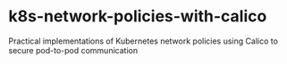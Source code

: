# k8s-network-policies-with-calico
Practical implementations of Kubernetes network policies using Calico to secure pod-to-pod communication
